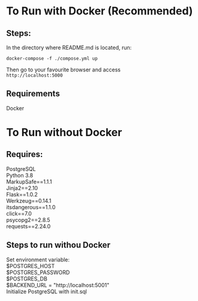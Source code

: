# To Run with Docker (Recommended)  
## Steps:  
In the directory where README.md is located, run:  

`docker-compose -f ./compose.yml up`  

Then go to your favourite browser and access  
`http://localhost:5000`  

## Requirements  

Docker  

# To Run without Docker  
## Requires:  
PostgreSQL  
Python 3.8  
MarkupSafe==1.1.1  
Jinja2==2.10  
Flask==1.0.2  
Werkzeug==0.14.1  
itsdangerous==1.1.0  
click==7.0  
psycopg2==2.8.5  
requests==2.24.0  

## Steps to run withou Docker  
Set environment variable:  
$POSTGRES_HOST  
$POSTGRES_PASSWORD   
$POSTGRES_DB  
$BACKEND_URL = "http://localhost:5001"  
Initialize PostgreSQL with init.sql  
